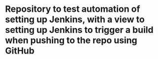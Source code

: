 # Repository to test automation of setting up Jenkins, with a view to setting up Jenkins to trigger a build when pushing to the repo using GitHub
